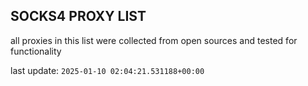 ## SOCKS4 PROXY LIST

all proxies in this list were collected from open sources and tested for functionality

last update: `2025-01-10 02:04:21.531188+00:00`